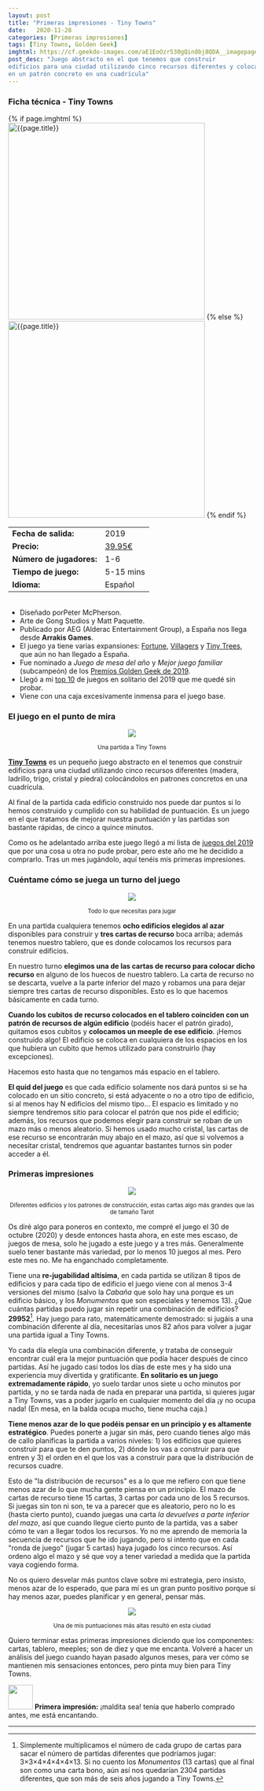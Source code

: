 ```yaml
---
layout: post
title: "Primeras impresiones - Tiny Towns"
date:   2020-11-28
categories: [Primeras impresiones]
tags: [Tiny Towns, Golden Geek]
imghtml: https://cf.geekdo-images.com/aE1EoOzr530gQin8bj8QDA__imagepage/img/m9dEp_Ze7eUFxXMdlpjHFMuml5E=/fit-in/900x600/filters:no_upscale():strip_icc()/pic4460401.jpg
post_desc: "Juego abstracto en el que tenemos que construir 
edificios para una ciudad utilizando cinco recursos diferentes y colocándolos 
en un patrón concreto en una cuadrícula"
---
```


<div class="panel panel-warning">
    <div class="panel-heading">
        <h3 class="panel-title">Ficha técnica - Tiny Towns</h3>
    </div>
    <div class="panel-body">
        <div class="col-md-6 post-img">
	    {% if page.imghtml %}
            <img width="400" src="{{page.imghtml}}"
                alt="{{page.title}}">
            {% else %}
            <img width="400" src="{{site.baseurl}}/images/{{page.img}}"
                alt="{{page.title}}">
            {% endif %}
        </div>
        <div class="col-md-6">
        <table class="table table-striped table-hover">
            <tr><td class="text-left"><strong>Fecha de salida:</strong></td><td class="text-left">2019</td></tr>
            <tr><td class="text-left"><strong>Precio:</strong></td><td
    class="text-left"><a href="https://amzn.to/2YzrKSf">39.95€</a></td></tr>
            <tr><td class="text-left"><strong>Número de jugadores:</strong></td><td class="text-left">1-6</td></tr>
            <tr><td class="text-left"><strong>Tiempo de juego:</strong></td><td class="text-left">5-15 mins</td></tr>
            <tr><td class="text-left"><strong>Idioma:</strong></td><td
            class="text-left">Español</td></tr>
         </table>
        </div>
        <div class="col-md-12"></div>
        <div class="col-md-12">
         <ul>
             <br>
             <li>Diseñado porPeter McPherson.</li>
             <li>Arte de Gong Studios y Matt Paquette.</li>
             <li>Publicado por AEG (Alderac Entertainment Group), a España nos
             llega desde <strong>Arrakis Games</strong>.</li>
             <li>El juego ya tiene varias expansiones: <a
    href="https://boardgamegeek.com/boardgameexpansion/287576/tiny-towns-fortune">Fortune</a>,
    <a
    href="https://boardgamegeek.com/boardgameexpansion/311441/tiny-towns-villagers">Villagers</a>
    y <a
    href="https://boardgamegeek.com/boardgameexpansion/321679/tiny-towns-tiny-trees">Tiny
    Trees</a>, que aún no han llegado a España.</li> 
             <li>Fue nominado a <i>Juego de mesa del año</i> y <i>Mejor juego
             familiar</i> (subcampeón) de los <a
             href="{{site.baseurl}}/2020/04/30/noticias-golden-geek-awards-2019/">Premios
             Golden Geek de 2019</a>.</li>
             <li>Llegó a mi <a
    href="{{site.baseurl}}/2019/12/27/general-juegos-que-no-jugamos-en-2019/">top
    10</a> de juegos en solitario del 2019 que me quedé sin probar.</li>
        <li>Viene con una caja excesivamente inmensa para el juego base.</li>
         </ul>
         </div>
    </div>
</div>

### El juego en el punto de mira

<p align="center"><img src="https://live.staticflickr.com/65535/50656998897_4bb4f9da40_c.jpg"></p>
<p align="center"><small>Una partida a Tiny Towns</small></p>

**[Tiny Towns](https://boardgamegeek.com/boardgame/265736/tiny-towns)** es un
pequeño juego abstracto en el tenemos que construir edificios para una ciudad
utilizando cinco recursos diferentes (madera, ladrillo, trigo, cristal y
piedra) colocándolos en patrones concretos en una cuadrícula.

Al final de la partida cada edificio construido nos puede dar puntos si lo
hemos construido y cumplido con su habilidad de puntuación. Es un juego en el
que tratamos de mejorar nuestra puntuación y las partidas son bastante
rápidas, de cinco a quince minutos.

Como os he adelantado arriba este juego llegó a mi lista de [juegos del
2019]({{site.baseurl}}/2019/12/27/general-juegos-que-no-jugamos-en-2019/) que
por una cosa u otra no pude probar, pero este año me he decidido a
comprarlo. Tras un mes jugándolo, aquí tenéis mis primeras impresiones.

### Cuéntame cómo se juega un turno del juego

<p align="center"><img src="https://live.staticflickr.com/65535/50656998872_299de82b2c_c.jpg"></p>
<p align="center"><small>Todo lo que necesitas para jugar</small></p>

En una partida cualquiera tenemos **ocho edificios elegidos al azar**
disponibles para construir y **tres cartas de recurso** boca arriba; además
tenemos nuestro  tablero, que es donde colocamos los recursos para construir
edificios.

En nuestro turno **elegimos una de las cartas de recurso para colocar dicho
recurso** en alguno de los huecos de nuestro tablero. La carta de recurso no se
descarta, vuelve a la parte inferior del mazo y robamos una para dejar siempre
tres cartas de recurso disponibles. Esto es lo que hacemos básicamente en cada
turno.

**Cuando los cubitos de recurso colocados en el tablero coinciden con un
patrón de recursos de algún edificio** (podéis hacer el patrón girado),
quitamos esos cubitos y **colocamos un meeple de ese edificio**. ¡Hemos
construido algo! El edificio se coloca en cualquiera de los espacios en los que
hubiera un cubito que hemos utilizado para construirlo (hay excepciones).

Hacemos esto hasta que no tengamos más espacio en el tablero.

**El quid del juego** es que cada edificio solamente nos dará puntos si se ha
colocado en un sitio concreto, si está adyacente o no a otro tipo de
edificio, si al menos hay N edificios del mismo tipo... El espacio es
limitado y no siempre tendremos sitio para colocar el patrón que nos pide el
edificio; además, los recursos que podemos elegir para construir se roban de un
mazo más o menos aleatorio. Si hemos usado mucho cristal, las cartas de ese
recurso se encontrarán muy abajo en el mazo, así que si volvemos a necesitar
cristal, tendremos que aguantar bastantes turnos sin poder acceder a él.

### Primeras impresiones

<p align="center"><img src="https://live.staticflickr.com/65535/50656178053_eb17632930_c.jpg"></p>
<p align="center"><small>Diferentes edificios y los patrones de construcción,
estas cartas algo más grandes que las de tamaño Tarot</small></p>

Os diré algo para poneros en contexto, me compré el juego el 30 de octubre
(2020) y desde entonces hasta ahora, en este mes escaso, de juegos de mesa,
solo he jugado a este juego y a tres más. Generalmente suelo tener bastante más
variedad, por lo menos 10 juegos al mes. Pero este mes no. Me ha enganchado
completamente.

Tiene una **re-jugabilidad altísima**, en cada partida se utilizan 8 tipos de
edificios y para cada tipo de edificio el juego viene con al menos 3-4
versiones del mismo (salvo la *Cabaña* que solo hay una porque es un edificio
básico, y los *Monumentos* que son especiales y tenemos 13). ¿Que cuántas
partidas puedo jugar sin repetir una combinación de edificios?
**29952**[^1]. Hay juego para rato, matemáticamente demostrado: si jugáis a una
combinación diferente al día, necesitarías unos 82 años para volver a jugar una
partida igual a Tiny Towns.

Yo cada día elegía una combinación diferente, y trataba de conseguir encontrar
cuál era la mejor puntuación que podía hacer después de cinco partidas. Así he
jugado casi todos los días de este mes y ha sido una experiencia muy divertida
y gratificante. **En solitario es un juego extremadamente rápido**, yo suelo
tardar unos siete u ocho minutos por partida, y no se tarda nada de nada en
preparar una partida, si quieres jugar a Tiny Towns, vas a poder jugarlo en
cualquier momento del día ¡y no ocupa nada! (En mesa, en la balda ocupa mucho,
tiene mucha caja.)

**Tiene menos azar de lo que podéis pensar en un principio y es altamente
estratégico**. Puedes ponerte a jugar sin más, pero cuando tienes algo más de
callo planificas la partida a varios niveles: 1) los edificios que quieres
construir para que te den puntos, 2) dónde los vas a construir para que entren
y 3) el orden en el que los vas a construir para que la distribución de
recursos cuadre.

Esto de "la distribución de recursos" es a lo que me refiero con que tiene
menos azar de lo que mucha gente piensa en un principio. El mazo de cartas de
recurso tiene 15 cartas, 3 cartas por cada uno de los 5 recursos. Si juegas
sin ton ni son, te va a parecer que es aleatorio, pero no lo es (hasta cierto
punto), cuando juegas una carta *la devuelves a parte inferior del mazo*, así
que cuando llegue cierto punto de la partida, vas a saber cómo te van a llegar
todos los recursos. Yo no me aprendo de memoria la secuencia de recursos que he
ido jugando, pero si intento que en cada "ronda de juego" (jugar 5 cartas) haya
jugado los cinco recursos. Así ordeno algo el mazo y sé que voy a tener
variedad a medida que la partida vaya cogiendo forma.

No os quiero desvelar más puntos clave sobre mi estrategia, pero insisto, menos
azar de lo esperado, que para mí es un gran punto positivo porque si hay menos
azar, puedes planificar y en general, pensar más.

<p align="center"><img src="https://live.staticflickr.com/65535/50656998837_6faeeb842c_c.jpg"></p>
<p align="center"><small>Una de mis puntuaciones más altas resultó en esta ciudad</small></p>

Quiero terminar estas primeras impresiones diciendo que los componentes:
cartas, tablero, meeples; son de diez y que me encanta. Volveré a hacer un
análisis del juego cuando hayan pasado algunos meses, para ver cómo se
mantienen mis sensaciones entonces, pero pinta muy bien para Tiny Towns.

<img width="50" src="{{site.baseurl}}/images/eye.png"> **Primera impresión:**
¡maldita sea! tenía que haberlo comprado antes, me está encantando.

<hr>

[^1]: Símplemente multiplicamos el número de cada grupo de cartas para sacar
    el número de partidas diferentes que podríamos jugar: 3×3×4×4×4×4×13. Si
    no cuento los *Monumentos* (13 cartas) que al final son como una carta
    bono, aún así nos quedarían 2304 partidas diferentes, que son más de seis
    años jugando a Tiny Towns.
